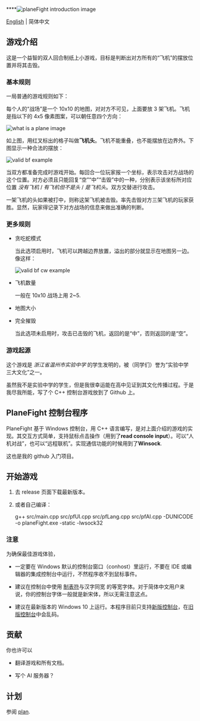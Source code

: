 ****![planeFight introduction image](https://i.loli.net/2020/08/29/GsaIE34g5zuV7BX.png)

[English](README.md) | 简体中文

## 游戏介绍

这是一个益智的双人回合制纸上小游戏，目标是判断出对方所有的“飞机”的摆放位置并将其击毁。

### 基本规则

一局普通的游戏规则如下：

每个人的“战场”是一个 10x10 的地图，对对方不可见，上面要放 3 架飞机。飞机是指以下的 4x5 像素图案，可以朝任意四个方向：

![what is a plane image](https://i.loli.net/2020/08/29/WdzxaIkBpTghqSn.png)

如上图，用红叉标出的格子叫做**飞机头**。飞机不能重叠，也不能摆放在边界外。下图显示一种合法的摆放：

![valid bf example](https://i.loli.net/2020/08/29/YMQgi6EomTcNJdx.png)

当双方都准备完成时游戏开始。每回合一位玩家报一个坐标，表示攻击对方战场的这个位置。对方必须且只能回复“空”“中”“击毁”中的一种，分别表示该坐标所对应位置 _没有飞机_ / _有飞机但不是头_ / _是飞机头_。双方交替进行攻击。

一架飞机的头如果被打中，则称这架飞机被击毁。率先击毁对方三架飞机的玩家获胜。显然，玩家得记录下对方战场的信息来做出准确的判断。

### 更多规则

- 贪吃蛇模式

	当此选项启用时，飞机可以跨越边界放置，溢出的部分就显示在地图另一边。像这样：

	![valid bf cw example](https://i.loli.net/2020/08/29/RSfxZ1MNETDyFva.png)

- 飞机数量

	一般在 10x10 战场上用 2~5.

- 地图大小

- 完全摧毁

	当此选项未启用时，攻击已击毁的飞机，返回的是“中”，否则返回的是“空”。

### 游戏起源

这个游戏是 _浙江省温州市实验中学_ 的学生发明的，被（同学们）誉为“实验中学三大文化”之一。

虽然我不是实验中学的学生，但是我很幸运能在高中见证到其文化传播过程。于是我尽我所能，写了个 C++ 控制台游戏放到了 Github 上。

## PlaneFight 控制台程序

PlaneFight 基于 Windows 控制台，用 C++ 语言编写，是对上面介绍的游戏的实现。其交互方式简单，支持鼠标点击操作（用到了**read console input**）。可以“人机对战”，也可以“远程联机”。实现通信功能的时候用到了**Winsock**.

这也是我的 github 入门项目。

## 开始游戏

1. 去 release 页面下载最新版本。

2. 或者自己编译：

	g++ src/main.cpp src/pfUI.cpp src/pfLang.cpp src/pfAI.cpp -DUNICODE -o planeFight.exe -static -lwsock32

### 注意

为确保最佳游戏体验， 

- 一定要在 Windows 默认的控制台窗口（conhost）里运行，不要在 IDE 或编辑器的集成控制台中运行，不然程序收不到鼠标事件。

- 建议在控制台中使用 [制表符](https://unicode-table.com/cn/blocks/box-drawing/)与汉字同宽 的等宽字体。对于简体中文用户来说，你的控制台字体一般就是新宋体，所以无需注意这点。

- 建议在最新版本的 Windows 10 上运行。本程序目前只支持[新版控制台](https://go.microsoft.com/fwlink/?LinkId=507549)，在[旧版控制台](https://go.microsoft.com/fwlink/?LinkId=871150)中会乱码。

## 贡献

你也许可以

- 翻译游戏和所有文档。

- 写个 AI 服务器？

## 计划

参阅 [plan](plan.md).